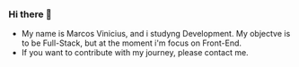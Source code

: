 ### Hi there 👋

<!--
**mcspira/mcspira** is a ✨ _special_ ✨ repository because its `README.md` (this file) appears on your GitHub profile.

Here are some ideas to get you started:

- 🔭 I’m currently working on ...
- 🌱 I’m currently learning ...
- 👯 I’m looking to collaborate on ...
- 🤔 I’m looking for help with ...
- 💬 Ask me about ...
- 📫 How to reach me: ...
- 😄 Pronouns: ...
- ⚡ Fun fact: ...
-->
- My name is Marcos Vinicius, and i studyng Development. My objectve is to be Full-Stack, but at the moment i'm focus on Front-End.
- If you want to contribute with my journey, please contact me.




